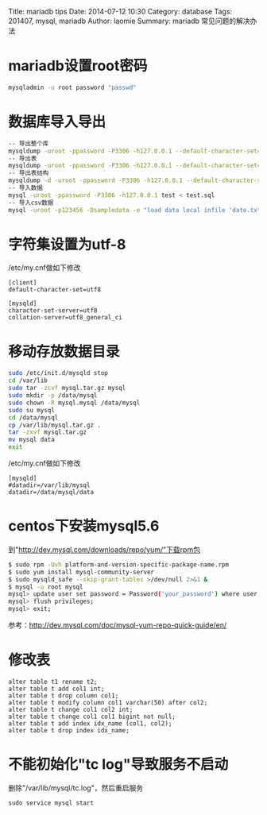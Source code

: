 Title: mariadb tips
Date: 2014-07-12 10:30
Category: database 
Tags: 201407, mysql, mariadb
Author: laomie
Summary: mariadb 常见问题的解决办法

mariadb设置root密码
==================================
```bash
mysqladmin -u root password "passwd"
```

数据库导入导出
===============================
```bash
-- 导出整个库
mysqldump -uroot -ppassword -P3306 -h127.0.0.1 --default-character-set=utf8 --result-file=test.sql test
-- 导出表
mysqldump -uroot -ppassword -P3306 -h127.0.0.1 --default-character-set=utf8 --result-file=test.sql test table1 table2
-- 导出表结构
mysqldump -d -uroot -ppassword -P3306 -h127.0.0.1 --default-character-set=utf8 --result-file=test.sql test table1
-- 导入数据
mysql -uroot -ppassword -P3306 -h127.0.0.1 test < test.sql
-- 导入csv数据
mysql -uroot -p123456 -Dsampledata -e "load data local infile 'date.txt' into table time_day columns terminated by ',' lines terminated by '\n'"
```

字符集设置为utf-8
=======================
/etc/my.cnf做如下修改
```
[client]
default-character-set=utf8

[mysqld]
character-set-server=utf8
collation-server=utf8_general_ci
```

移动存放数据目录
=====================
```bash
sudo /etc/init.d/mysqld stop
cd /var/lib
sudo tar -zcvf mysql.tar.gz mysql
sudo mkdir -p /data/mysql
sudo chown -R mysql.mysql /data/mysql
sudo su mysql
cd /data/mysql
cp /var/lib/mysql.tar.gz .
tar -zxvf mysql.tar.gz
mv mysql data
exit
```
/etc/my.cnf做如下修改
```
[mysqld]
#datadir=/var/lib/mysql
datadir=/data/mysql/data
```

centos下安装mysql5.6
==========================
到"http://dev.mysql.com/downloads/repo/yum/"下载rpm包
```bash
$ sudo rpm -Uvh platform-and-version-specific-package-name.rpm
$ sudo yum install mysql-community-server
$ sudo mysqld_safe --skip-grant-tables >/dev/null 2>&1 &
$ mysql -u root mysql
mysql> update user set password = Password('your_password') where user = 'root';
mysql> flush privileges;
mysql> exit;
```
参考：<http://dev.mysql.com/doc/mysql-yum-repo-quick-guide/en/>

修改表
=============================
```
alter table t1 rename t2;
alter table t add col1 int;
alter table t drop column col1;
alter table t modify column col1 varchar(50) after col2;
alter table t change col1 col2 int;
alter table t change col1 col1 bigint not null;
alter table t add index idx_name (col1, col2);
alter table t drop index idx_name;
```

不能初始化"tc log"导致服务不启动
=============
删除"/var/lib/mysql/tc.log"，然后重启服务
```
sudo service mysql start
```
